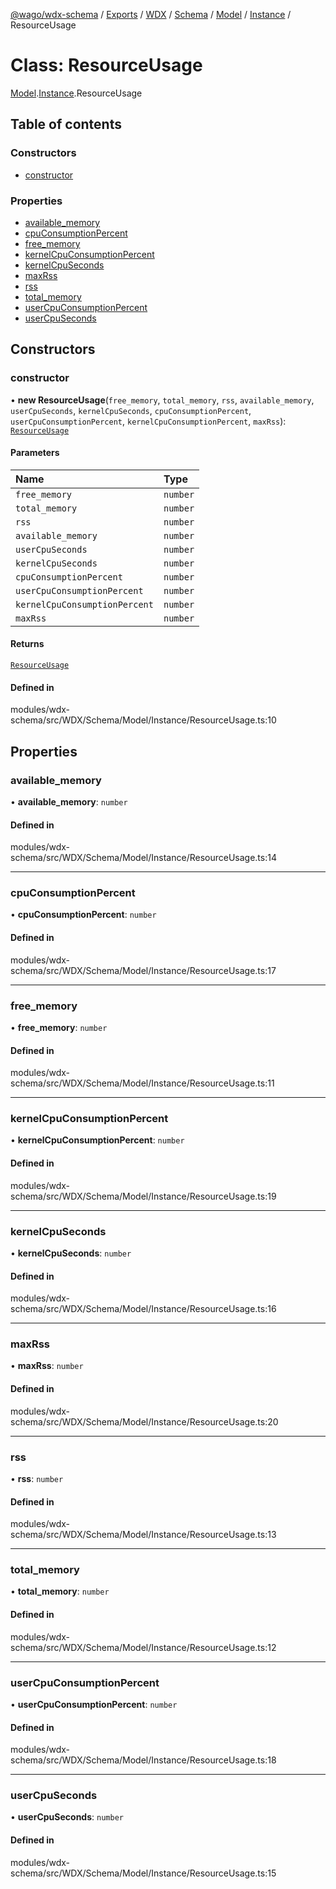 [@wago/wdx-schema](../README.md) / [Exports](../modules.md) / [WDX](../modules/WDX.md) / [Schema](../modules/WDX.Schema.md) / [Model](../modules/WDX.Schema.Model.md) / [Instance](../modules/WDX.Schema.Model.Instance.md) / ResourceUsage

# Class: ResourceUsage

[Model](../modules/WDX.Schema.Model.md).[Instance](../modules/WDX.Schema.Model.Instance.md).ResourceUsage

## Table of contents

### Constructors

- [constructor](WDX.Schema.Model.Instance.ResourceUsage.md#constructor)

### Properties

- [available\_memory](WDX.Schema.Model.Instance.ResourceUsage.md#available_memory)
- [cpuConsumptionPercent](WDX.Schema.Model.Instance.ResourceUsage.md#cpuconsumptionpercent)
- [free\_memory](WDX.Schema.Model.Instance.ResourceUsage.md#free_memory)
- [kernelCpuConsumptionPercent](WDX.Schema.Model.Instance.ResourceUsage.md#kernelcpuconsumptionpercent)
- [kernelCpuSeconds](WDX.Schema.Model.Instance.ResourceUsage.md#kernelcpuseconds)
- [maxRss](WDX.Schema.Model.Instance.ResourceUsage.md#maxrss)
- [rss](WDX.Schema.Model.Instance.ResourceUsage.md#rss)
- [total\_memory](WDX.Schema.Model.Instance.ResourceUsage.md#total_memory)
- [userCpuConsumptionPercent](WDX.Schema.Model.Instance.ResourceUsage.md#usercpuconsumptionpercent)
- [userCpuSeconds](WDX.Schema.Model.Instance.ResourceUsage.md#usercpuseconds)

## Constructors

### constructor

• **new ResourceUsage**(`free_memory`, `total_memory`, `rss`, `available_memory`, `userCpuSeconds`, `kernelCpuSeconds`, `cpuConsumptionPercent`, `userCpuConsumptionPercent`, `kernelCpuConsumptionPercent`, `maxRss`): [`ResourceUsage`](WDX.Schema.Model.Instance.ResourceUsage.md)

#### Parameters

| Name | Type |
| :------ | :------ |
| `free_memory` | `number` |
| `total_memory` | `number` |
| `rss` | `number` |
| `available_memory` | `number` |
| `userCpuSeconds` | `number` |
| `kernelCpuSeconds` | `number` |
| `cpuConsumptionPercent` | `number` |
| `userCpuConsumptionPercent` | `number` |
| `kernelCpuConsumptionPercent` | `number` |
| `maxRss` | `number` |

#### Returns

[`ResourceUsage`](WDX.Schema.Model.Instance.ResourceUsage.md)

#### Defined in

modules/wdx-schema/src/WDX/Schema/Model/Instance/ResourceUsage.ts:10

## Properties

### available\_memory

• **available\_memory**: `number`

#### Defined in

modules/wdx-schema/src/WDX/Schema/Model/Instance/ResourceUsage.ts:14

___

### cpuConsumptionPercent

• **cpuConsumptionPercent**: `number`

#### Defined in

modules/wdx-schema/src/WDX/Schema/Model/Instance/ResourceUsage.ts:17

___

### free\_memory

• **free\_memory**: `number`

#### Defined in

modules/wdx-schema/src/WDX/Schema/Model/Instance/ResourceUsage.ts:11

___

### kernelCpuConsumptionPercent

• **kernelCpuConsumptionPercent**: `number`

#### Defined in

modules/wdx-schema/src/WDX/Schema/Model/Instance/ResourceUsage.ts:19

___

### kernelCpuSeconds

• **kernelCpuSeconds**: `number`

#### Defined in

modules/wdx-schema/src/WDX/Schema/Model/Instance/ResourceUsage.ts:16

___

### maxRss

• **maxRss**: `number`

#### Defined in

modules/wdx-schema/src/WDX/Schema/Model/Instance/ResourceUsage.ts:20

___

### rss

• **rss**: `number`

#### Defined in

modules/wdx-schema/src/WDX/Schema/Model/Instance/ResourceUsage.ts:13

___

### total\_memory

• **total\_memory**: `number`

#### Defined in

modules/wdx-schema/src/WDX/Schema/Model/Instance/ResourceUsage.ts:12

___

### userCpuConsumptionPercent

• **userCpuConsumptionPercent**: `number`

#### Defined in

modules/wdx-schema/src/WDX/Schema/Model/Instance/ResourceUsage.ts:18

___

### userCpuSeconds

• **userCpuSeconds**: `number`

#### Defined in

modules/wdx-schema/src/WDX/Schema/Model/Instance/ResourceUsage.ts:15
